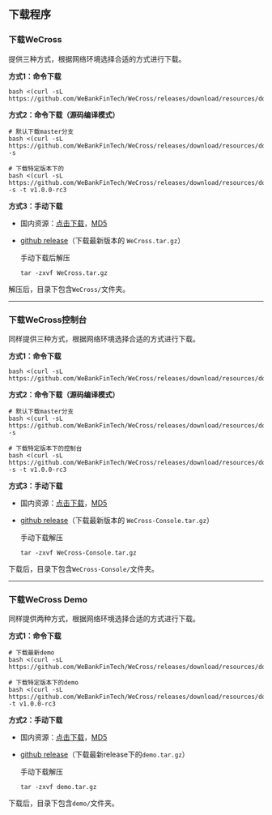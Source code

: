 ## 下载程序

### 下载WeCross

提供三种方式，根据网络环境选择合适的方式进行下载。

**方式1：命令下载**

``` shell
bash <(curl -sL https://github.com/WeBankFinTech/WeCross/releases/download/resources/download_wecross.sh)
```

**方式2：命令下载（源码编译模式）**

``` shell
# 默认下载master分支
bash <(curl -sL https://github.com/WeBankFinTech/WeCross/releases/download/resources/download_wecross.sh) -s

# 下载特定版本下的
bash <(curl -sL https://github.com/WeBankFinTech/WeCross/releases/download/resources/download_wecross.sh) -s -t v1.0.0-rc3
```

**方式3：手动下载**

* 国内资源：[点击下载](https://www.fisco.com.cn/cdn/wecross/releases/download//v1.0.0-rc3/WeCross.tar.gz)，[MD5](https://www.fisco.com.cn/cdn/wecross/releases/download//v1.0.0-rc3/WeCross.tar.gz.md5)

* [github release](https://github.com/WeBankFinTech/WeCross/releases)（下载最新版本的 `WeCross.tar.gz`）

  手动下载后解压

  ``` shell
  tar -zxvf WeCross.tar.gz
  ```

解压后，目录下包含`WeCross/`文件夹。

<hr>

### 下载WeCross控制台

同样提供三种方式，根据网络环境选择合适的方式进行下载。

**方式1：命令下载**

```shell
bash <(curl -sL https://github.com/WeBankFinTech/WeCross/releases/download/resources/download_console.sh)
```

**方式2：命令下载（源码编译模式）**

```shell
# 默认下载master分支
bash <(curl -sL https://github.com/WeBankFinTech/WeCross/releases/download/resources/download_console.sh) -s

# 下载特定版本下的控制台
bash <(curl -sL https://github.com/WeBankFinTech/WeCross/releases/download/resources/download_console.sh) -s -t v1.0.0-rc3
```

**方式3：手动下载**

- 国内资源：[点击下载](https://www.fisco.com.cn/cdn/wecross-console/releases/download//v1.0.0-rc3/WeCross-Console.tar.gz)，[MD5](https://www.fisco.com.cn/cdn/wecross-console/releases/download//v1.0.0-rc3/WeCross-Console.tar.gz.md5)

- [github release](https://github.com/WeBankFinTech/WeCross-Console/releases)（下载最新版本的 `WeCross-Console.tar.gz`）

  手动下载解压

  ```shell
  tar -zxvf WeCross-Console.tar.gz
  ```

下载后，目录下包含`WeCross-Console/`文件夹。

<hr>

### 下载WeCross Demo

同样提供两种方式，根据网络环境选择合适的方式进行下载。

**方式1：命令下载**

```shell
# 下载最新demo
bash <(curl -sL https://github.com/WeBankFinTech/WeCross/releases/download/resources/download_demo.sh)

# 下载特定版本下的demo
bash <(curl -sL https://github.com/WeBankFinTech/WeCross/releases/download/resources/download_demo.sh) -t v1.0.0-rc3
```

**方式2：手动下载**

- 国内资源：[点击下载](https://www.fisco.com.cn/cdn/wecross/releases/download/v1.0.0-rc3/demo.tar.gz)，[MD5](https://www.fisco.com.cn/cdn/wecross/releases/download/v1.0.0-rc3/demo.tar.gz.md5)

- [github release](https://github.com/WeBankFinTech/WeCross/releases)（下载最新release下的`demo.tar.gz`）

  手动下载解压

  ```shell
  tar -zxvf demo.tar.gz
  ```

下载后，目录下包含`demo/`文件夹。

